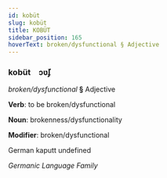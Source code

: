 ```yaml
---
id: kobüt
slug: kobüt
title: KOBÜT
sidebar_position: 165
hoverText: broken/dysfunctional § Adjective
---
```


### kobüt&emsp;<span kind="abugida">ɔʋ̆ʄ</span>

*broken/dysfunctional* **§** Adjective

**Verb**: to be broken/dysfunctional

**Noun**: brokenness/dysfunctionality

**Modifier**: broken/dysfunctional

German kaputt undefined

*Germanic Language Family*